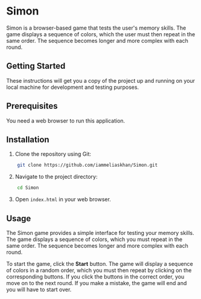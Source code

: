 # Simon

Simon is a browser-based game that tests the user's memory skills. The game displays a sequence of colors, which the user must then repeat in the same order. The sequence becomes longer and more complex with each round.

## Getting Started

These instructions will get you a copy of the project up and running on your local machine for development and testing purposes.

## Prerequisites

You need a web browser to run this application.

## Installation
1. Clone the repository using Git:
  ```bash
      git clone https://github.com/iammeliaskhan/Simon.git
  ```

2. Navigate to the project directory:
  ```bash
      cd Simon
  ```

3.  Open `index.html` in your web browser.
## Usage

The Simon game provides a simple interface for testing your memory skills. The game displays a sequence of colors, which you must repeat in the same order. The sequence becomes longer and more complex with each round.

To start the game, click the **Start** button. The game will display a sequence of colors in a random order, which you must then repeat by clicking on the corresponding buttons. If you click the buttons in the correct order, you move on to the next round. If you make a mistake, the game will end and you will have to start over.
